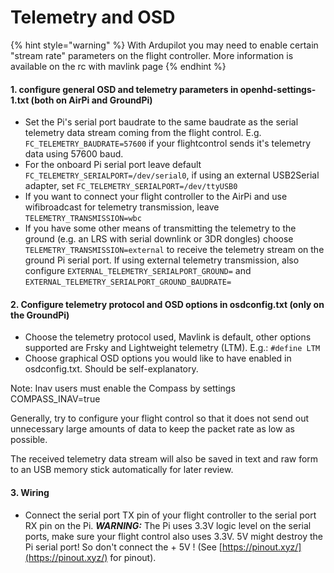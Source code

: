 # Telemetry and OSD

{% hint style="warning" %}
With Ardupilot you may need to enable certain "stream rate" parameters on the flight controller. More information is available on the rc with mavlink page
{% endhint %}

#### 1. configure general OSD and telemetry parameters in openhd-settings-1.txt \(both on AirPi and GroundPi\)

* Set the Pi's serial port baudrate to the same baudrate as the serial telemetry data stream coming from the flight control. E.g. `FC_TELEMETRY_BAUDRATE=57600` if your flightcontrol sends it's telemetry data using 57600 baud.
* For the onboard Pi serial port leave default `FC_TELEMETRY_SERIALPORT=/dev/serial0`, if using an external USB2Serial adapter, set `FC_TELEMETRY_SERIALPORT=/dev/ttyUSB0`
* If you want to connect your flight controller to the AirPi and use wifibroadcast for telemetry transmission, leave `TELEMETRY_TRANSMISSION=wbc`
* If you have some other means of transmitting the telemetry to the ground \(e.g. an LRS with serial downlink or 3DR dongles\) choose `TELEMETRY_TRANSMISSION=external` to receive the telemetry stream on the ground Pi serial port. If using external telemetry transmission, also configure `EXTERNAL_TELEMETRY_SERIALPORT_GROUND=` and `EXTERNAL_TELEMETRY_SERIALPORT_GROUND_BAUDRATE=`

#### 2. Configure telemetry protocol and OSD options in osdconfig.txt \(only on the GroundPi\)

* Choose the telemetry protocol used, Mavlink is default, other options supported are Frsky and Lightweight telemetry \(LTM\). E.g.: `#define LTM`
* Choose graphical OSD options you would like to have enabled in osdconfig.txt. Should be self-explanatory.

Note: Inav users must enable the Compass by settings COMPASS\_INAV=true

Generally, try to configure your flight control so that it does not send out unnecessary large amounts of data to keep the packet rate as low as possible.

The received telemetry data stream will also be saved in text and raw form to an USB memory stick automatically for later review.

#### 3. Wiring

* Connect the serial port TX pin of your flight controller to the serial port RX pin on the Pi. _**WARNING:**_ The Pi uses 3.3V logic level on the serial ports, make sure your flight control also uses 3.3V. 5V might destroy the Pi serial port! So don't connect the + 5V ! \(See [https://pinout.xyz/](https://pinout.xyz/) for pinout\).

